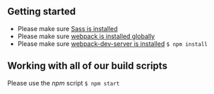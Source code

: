## Getting started
- Please make sure [Sass is installed](http://sass-lang.com/install)
- Please make sure [webpack is installed globally](https://webpack.github.io/docs/installation.html)
- Please make sure [webpack-dev-server is installed](https://webpack.github.io/docs/webpack-dev-server.html)
`$ npm install`

## Working with all of our build scripts
Please use the _npm_ script
`$ npm start`
